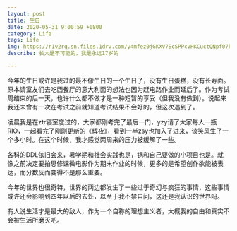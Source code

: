 ```yaml
---
layout: post
title: 生日
date: 2020-05-31 9:00:59 +0800
category: Life
tags: Life
img: https://r1v2rq.sn.files.1drv.com/y4mfez0jGKXV7ScSPPcVHKCuctQNpf07kBz7X7xK2TgXEmykzQXFbvXNAFhyFXlal9APenr1G6FCOU3H1Mxx-IilfrHvvQ4bxN1Fv-ejQfrp7giHTngvvktczYkpS4EsFI6ZsYEZuPrJvHEks_A0FckkF_FSyNZgTVtA-XpGsA4z_vwHGZ2HUArS43WbRPn1SL-SSH7EDMovlQwCQFBHDU_5g?width=6000&height=4000&cropmode=none
describe: 长大是不可能的，我是永远17岁的

---
```


<script src="https://cdn.mathjax.org/mathjax/latest/MathJax.js?config=TeX-AMS-MML_HTMLorMML" type="text/javascript"></script> <script type="text/x-mathjax-config"> MathJax.Hub.Config({ tex2jax: { skipTags: ['script', 'noscript', 'style', 'textarea', 'pre'], inlineMath: [['$','$']] } }); </script>

今年的生日或许是我过的最不像生日的一个生日了，没有生日蛋糕，没有长寿面。原本请室友们去吃西餐厅的意大利面的想法也因为赶电路作业而延后了。作为考试周结束的后一天，也许什么都不做才是一种短暂的享受（但我没有做到）。说起来我还未曾有一次在考试之前就知道考试结果不会好的，但这次遇到了。

凌晨我是在ztr寝室度过的，大家都刚考完了最后一门，yzy请了大家每人一瓶RIO，一起看完了刚刚更新的《辉夜》，看到一半zsy也加入了进来，谈笑风生了一个多小时。在这个时候，我才感觉两周来的压力被缓解了一些。

各科的DDL依旧会来，暑学期和社会实践也是，锅和自己要做的小项目也是。就像之前决定要拍思修课微电影作为期末作业的时候，更多的是希望创作欲能被表达，而分数反而变得不是那么重要。

今年的世界也很奇特，世界的两边都发生了一些过于奇幻与疯狂的事情，这些事情或许还会影响到四年以后的去处，以至于我不禁自问，这还是我认识的世界吗。

有人说生活才是最大的敌人，作为一个自称的理想主义者，大概我的自由和真实不会被生活所磨灭吧。





